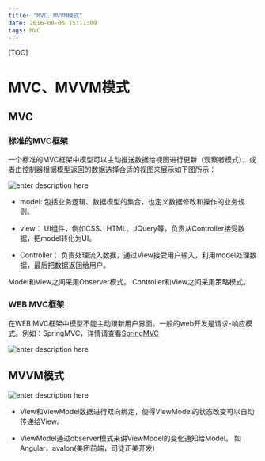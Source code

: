 ```yaml
---
title: "MVC、MVVM模式"
date: 2016-08-05 15:17:09
tags: MVC
---
```

[TOC]
# MVC、MVVM模式
## MVC
### 标准的MVC框架
一个标准的MVC框架中模型可以主动推送数据给视图进行更新（观察者模式），或者由控制器根据模型返回的数据选择合适的视图来展示如下图所示：

![enter description here][1]
- model: 包括业务逻辑、数据模型的集合，也定义数据修改和操作的业务规则。
- view： UI组件，例如CSS、HTML、JQuery等，负责从Controller接受数据，把model转化为UI。

- Controller： 负责处理流入数据，通过View接受用户输入，利用model处理数据，最后把数据返回给用户。

Model和View之间采用Observer模式。
Controller和View之间采用策略模式。
### WEB MVC框架
在WEB MVC框架中模型不能主动跟新用户界面。一般的web开发是请求-响应模式。例如：SpringMVC，详情请查看[SpringMVC][2]

![enter description here][3]
## MVVM模式
![enter description here][4]
- View和ViewModel数据进行双向绑定，使得ViewModel的状态改变可以自动传递给View。
- ViewModel通过observer模式来讲ViewModel的变化通知给Model。
如Angular，avalon(美团前端，司徒正美开发)


  [1]: ./images/2.png "2.png"
  [2]: http://chen1218chen.github.io/2016/04/20/SpringMVC/
  [3]: ./images/3.png "3.png"
  [4]: ./images/Image%202.png "Image 2.png"
